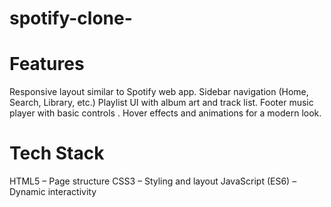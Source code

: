 # spotify-clone-

# Features
Responsive layout similar to Spotify web app.
Sidebar navigation (Home, Search, Library, etc.)
Playlist UI with album art and track list.
Footer music player with basic controls .
Hover effects and animations for a modern look.


# Tech Stack
HTML5 – Page structure
CSS3 – Styling and layout
JavaScript (ES6) – Dynamic interactivity

